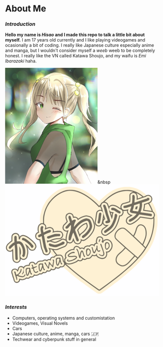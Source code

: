 # About Me

### *Introduction*
**Hello my name is _Hisao_ and I made this repo to talk a little bit about myself.**
I am 17 years old currently and I like playing videogames and ocasionally a bit of coding. I really like Japanese culture especially anime and manga, but I wouldn't consider myself a _weeb_ weeb to be completely honest. I really like the VN called Katawa Shoujo, and my waifu is _Emi Ibarazaki_ haha.

<img src="https://github.com/HisaoKun/hisao/blob/0f784f9bc52b9f8d084bf734741175bf902e6707/images/emi.png" width="300">&nbsp<img src="https://github.com/HisaoKun/hisao/blob/4309f7a12a989e25799b4210696edecf7c8f1f84/images/KatawaShoujo.png" width="500">

### *Interests*
- Computers, operating systems and customistation
- Videogames, Visual Novels
- Cars
- Japanese culture, anime, manga, cars :jp:
- Techwear and cyberpunk stuff in general
